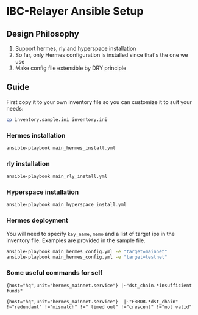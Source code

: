 # IBC-Relayer Ansible Setup

## Design Philosophy

1. Support hermes, rly and hyperspace installation
1. So far, only Hermes configuration is installed since that's the one we use
1. Make config file extensible by DRY principle

## Guide

First copy it to your own inventory file so you can customize it to suit your needs:

```bash
cp inventory.sample.ini inventory.ini
```

### Hermes installation

```bash
ansible-playbook main_hermes_install.yml
```

### rly installation

```bash
ansible-playbook main_rly_install.yml
```

### Hyperspace installation

```bash
ansible-playbook main_hyperspace_install.yml
```

### Hermes deployment

You will need to specify `key_name`, `memo` and a list of target ips in the inventory file. Examples are provided in the sample file.

```bash
ansible-playbook main_hermes_config.yml -e "target=mainnet"
ansible-playbook main_hermes_config.yml -e "target=testnet"
```

### Some useful commands for self

`{host="hq",unit="hermes_mainnet.service"} |~"dst_chain.*insufficient funds"`

`{host="hq",unit="hermes_mainnet.service"}  |~"ERROR.*dst_chain" !~"redundant" !="mismatch" !=" timed out" !="crescent" !="not valid"`
